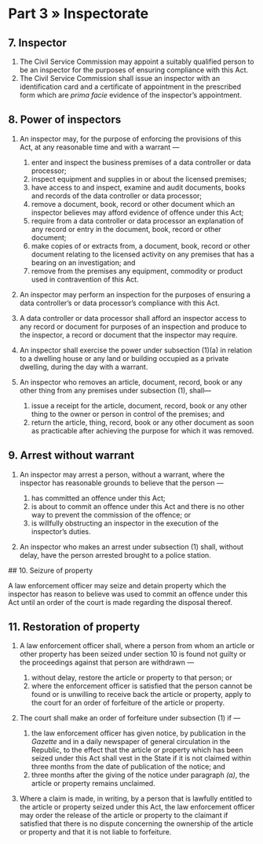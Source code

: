 # Part 3 » Inspectorate

## 7. Inspector

1. The Civil Service Commission may appoint a suitably qualified person to be an inspector for the purposes of ensuring compliance with this Act.
2. The Civil Service Commission shall issue an inspector with an identification card and a certificate of appointment in the prescribed form which are *prima facie* evidence of the inspector’s appointment.

## 8. Power of inspectors

1. An inspector may, for the purpose of enforcing the provisions of this Act, at any reasonable time and with a warrant —

    1. enter and inspect the business premises of a data controller or data processor;
    2. inspect equipment and supplies in or about the licensed premises;
    3. have access to and inspect, examine and audit documents, books and records of the data controller or data processor;
    4. remove a document, book, record or other document which an inspector believes may afford evidence of offence under this Act;
    5. require from a data controller or data processor an explanation of any record or entry in the document, book, record or other document;
    6. make copies of or extracts from, a document, book, record or other document relating to the licensed activity on any premises that has a bearing on an investigation; and
    7. remove from the premises any equipment, commodity or product used in contravention of this Act.

2.  An inspector may perform an inspection for the purposes of ensuring
    a data controller’s or data processor’s compliance with this Act.
3.  A data controller or data processor shall afford an inspector access
    to any record or document for purposes of an inspection and produce
    to the inspector, a record or document that the inspector may
    require.
4.  An inspector shall exercise the power under subsection (1)(a) in
    relation to a dwelling house or any land or building occupied as a
    private dwelling, during the day with a warrant.
5.  An inspector who removes an article, document, record, book or any
    other thing from any premises under subsection (1), shall—

    1.  issue a receipt for the article, document, record, book or any
        other thing to the owner or person in control of the premises;
        and
    2.  return the article, thing, record, book or any other document as
        soon as practicable after achieving the purpose for which it was
        removed.

## 9. Arrest without warrant

1.  An inspector may arrest a person, without a warrant, where the
    inspector has reasonable grounds to believe that the person —

    1.  has committed an offence under this Act;
    2.  is about to commit an offence under this Act and there is no
        other way to prevent the commission of the offence; or
    3.  is willfully obstructing an inspector in the execution of the
        inspector’s duties.

2. An inspector who makes an arrest under subsection (1) shall, without delay, have the person arrested brought to a police station.

## 10. Seizure of property

A law enforcement officer may seize and detain property which the inspector has reason to believe was used to commit an offence under this Act until an order of the court is made regarding the disposal thereof.

## 11. Restoration of property

1.  A law enforcement officer shall, where a person from whom an
    article or other property has been seized under section 10 is found
    not guilty or the proceedings against that person are withdrawn —

    1.  without delay, restore the article or property to that person;
        or
    2.  where the enforcement officer is satisfied that the person
        cannot be found or is unwilling to receive back the article or
        property, apply to the court for an order of forfeiture of the
        article or property.

2.  The court shall make an order of forfeiture under subsection (1) if —

    1.  the law enforcement officer has given notice, by publication in
        the *Gazette* and in a daily newspaper of general circulation in
        the Republic, to the effect that the article or property which
        has been seized under this Act shall vest in the State if it is
        not claimed within three months from the date of publication of
        the notice; and
    2.  three months after the giving of the notice under paragraph _(a)_, the article or property remains unclaimed.


3.  Where a claim is made, in writing, by a person that is lawfully
    entitled to the article or property seized under this Act, the law
    enforcement officer may order the release of the article or property
    to the claimant if satisfied that there is no dispute concerning the
    ownership of the article or property and that it is not liable to
    forfeiture.
